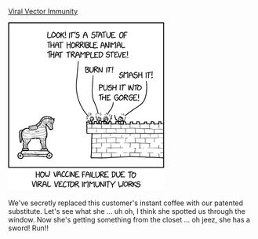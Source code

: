 [Viral Vector Immunity](https://xkcd.com/2406)

![Viral Vector Immunity](./random_comic.png)

We've secretly replaced this customer's instant coffee with our patented substitute. Let's see what she ... uh oh, I think she spotted us through the window. Now she's getting something from the closet ... oh jeez, she has a sword! Run!!

